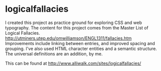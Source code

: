 # logicalfallacies

I created this project as practice ground for exploring CSS and web typography. The content for this project comes from the Master List of Logical Fallacies. http://utminers.utep.edu/omwilliamson/ENGL1311/fallacies.htm
Improvements include linking between entries, and improved spacing and grouping. I've also used HTML character entities and a semantic structure. The universal definitions are an addition, by me.

This can be found at http://www.alliwalk.com/sites/logicalfallacies/
